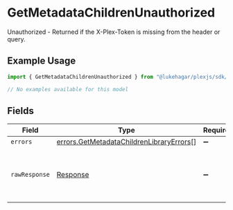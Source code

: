 # GetMetadataChildrenUnauthorized

Unauthorized - Returned if the X-Plex-Token is missing from the header or query.

## Example Usage

```typescript
import { GetMetadataChildrenUnauthorized } from "@lukehagar/plexjs/sdk/models/errors";

// No examples available for this model
```

## Fields

| Field                                                                                                       | Type                                                                                                        | Required                                                                                                    | Description                                                                                                 |
| ----------------------------------------------------------------------------------------------------------- | ----------------------------------------------------------------------------------------------------------- | ----------------------------------------------------------------------------------------------------------- | ----------------------------------------------------------------------------------------------------------- |
| `errors`                                                                                                    | [errors.GetMetadataChildrenLibraryErrors](../../../sdk/models/errors/getmetadatachildrenlibraryerrors.md)[] | :heavy_minus_sign:                                                                                          | N/A                                                                                                         |
| `rawResponse`                                                                                               | [Response](https://developer.mozilla.org/en-US/docs/Web/API/Response)                                       | :heavy_minus_sign:                                                                                          | Raw HTTP response; suitable for custom response parsing                                                     |
